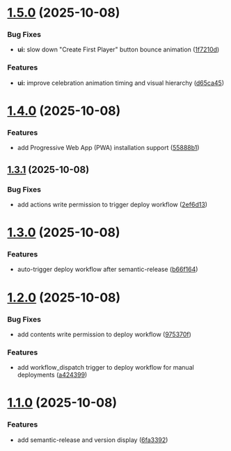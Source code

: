 # [1.5.0](https://github.com/rrrodzilla/flash-cards/compare/v1.4.0...v1.5.0) (2025-10-08)


### Bug Fixes

* **ui:** slow down "Create First Player" button bounce animation ([1f7210d](https://github.com/rrrodzilla/flash-cards/commit/1f7210d31e152f7a1cc751c6a70b9fc50ecd8f3d))


### Features

* **ui:** improve celebration animation timing and visual hierarchy ([d65ca45](https://github.com/rrrodzilla/flash-cards/commit/d65ca4568e4472e2240721e8330e343cc5046eb4))

# [1.4.0](https://github.com/rrrodzilla/flash-cards/compare/v1.3.1...v1.4.0) (2025-10-08)


### Features

* add Progressive Web App (PWA) installation support ([55888b1](https://github.com/rrrodzilla/flash-cards/commit/55888b136b4269b62baf6c7f5e9d717f05a27271))

## [1.3.1](https://github.com/rrrodzilla/flash-cards/compare/v1.3.0...v1.3.1) (2025-10-08)


### Bug Fixes

* add actions write permission to trigger deploy workflow ([2ef6d13](https://github.com/rrrodzilla/flash-cards/commit/2ef6d13acb9df7e5640edb2eedd08ed9575111de))

# [1.3.0](https://github.com/rrrodzilla/flash-cards/compare/v1.2.0...v1.3.0) (2025-10-08)


### Features

* auto-trigger deploy workflow after semantic-release ([b66f164](https://github.com/rrrodzilla/flash-cards/commit/b66f1640648a571bd9a80077aa0c0063f35e3304))

# [1.2.0](https://github.com/rrrodzilla/flash-cards/compare/v1.1.0...v1.2.0) (2025-10-08)


### Bug Fixes

* add contents write permission to deploy workflow ([975370f](https://github.com/rrrodzilla/flash-cards/commit/975370f8e5e307c63488b7987278215b5fa7ba0a))


### Features

* add workflow_dispatch trigger to deploy workflow for manual deployments ([a424399](https://github.com/rrrodzilla/flash-cards/commit/a4243991e036d7a866ec6923c52996b403e92fed))

# [1.1.0](https://github.com/rrrodzilla/flash-cards/compare/v1.0.0...v1.1.0) (2025-10-08)


### Features

* add semantic-release and version display ([6fa3392](https://github.com/rrrodzilla/flash-cards/commit/6fa3392d40364d6335fea5f8b421da598228b32f))
